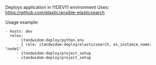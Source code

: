 Deploys application in !!!DEV!!! environment
Uses: https://github.com/elastic/ansible-elasticsearch

Usage example:

```
- hosts: dev
  roles:
     - itandwidom-deploy/python_env
     - { role: itandwidom-deploy/elasticsearch, es_instance_name: "node1"
     - itandwidom-deploy/project_setup                                
     - itandwidom-deploy/project_setup
```
